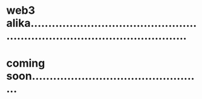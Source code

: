 # web3 alika..................................................................................................
# coming soon.................................................
